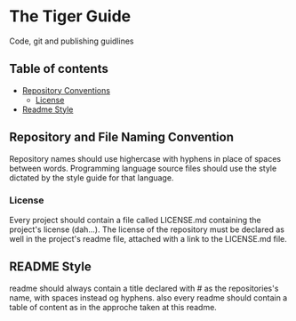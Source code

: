 # The Tiger Guide
Code, git and publishing guidlines

## Table of contents
* [Repository Conventions](#repository-and-file-naming-convention)
    * [License](#license)
* [Readme Style](#readme-style)



## Repository and File Naming Convention
Repository names should use highercase with hyphens in place of spaces between words.
Programming language source files should use the style dictated by the style guide for that language.

### License 
Every project should contain a file called LICENSE.md containing the project's license (dah...).
The license of the repository must be declared as well in the project's readme file, attached with a link to the LICENSE.md file.

## README Style
readme should always contain a title declared with # as the repositories's name, with spaces instead og hyphens.
also every readme should contain a table of content as in the approche taken at this readme.
